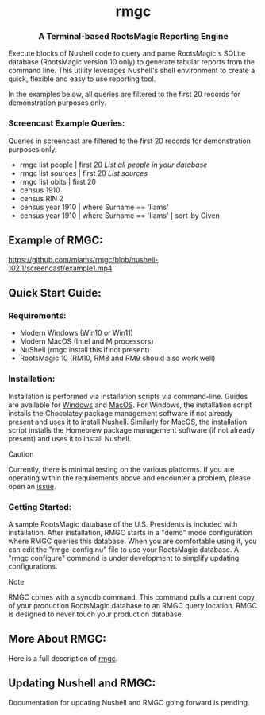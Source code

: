 <h1 align="center">rmgc</h1>
<h3 align="center">A Terminal-based RootsMagic Reporting Engine</h3>

Execute blocks of Nushell code to query and parse RootsMagic's SQLite database (RootsMagic version 10 only) to generate tabular reports from the command line. This utility leverages Nushell's shell environment to create a quick, flexible and easy to use reporting tool.

In the examples below, all queries are filtered to the first 20 records for demonstration purposes only.

<h3 align="left">Screencast Example Queries:</h3>

Queries in screencast are filtered to the first 20 records for demonstration purposes only.

- rmgc list people | first 20 _List all people in your database_
- rmgc list sources | first 20 _List sources_
- rmgc list obits | first 20
- census 1910
- census RIN 2
- census year 1910 | where Surname == 'Iiams'
- census year 1910 | where Surname == 'Iiams' | sort-by Given

<h2 align="left">Example of RMGC:</h2>

https://github.com/miams/rmgc/blob/nushell-102.1/screencast/example1.mp4

<h2 align="left">Quick Start Guide:</h2>

<h3 align="left">Requirements:</h3>

- Modern Windows (Win10 or Win11)
- Modern MacOS (Intel and M processors)
- NuShell (rmgc install this if not present)
- RootsMagic 10 (RM10, RM8 and RM9 should also work well)

<h3 align="left">Installation:</h3>

Installation is performed via installation scripts via command-line. Guides are available for [Windows](https://github.com/miams/rmgc/blob/main/docs/install_nushell_win11.md) and [MacOS](https://github.com/miams/rmgc/blob/main/docs/install_nushell_macos.md). For Windows, the installation script installs the Chocolatey package management software if not already present and uses it to install Nushell. Similarly for MacOS, the installation script installs the Homebrew package management software (if not already present) and uses it to install Nushell.

> [!CAUTION]
> Currently, there is minimal testing on the various platforms. If you are operating within the requirements above and encounter a problem, please open an [issue](https://github.com/miams/rmgc/issues).

<h3 align="left">Getting Started:</h3>

A sample RootsMagic database of the U.S. Presidents is included with installation. After installation, RMGC starts in a "demo" mode configuration where RMGC queries this database. When you are comfortable using it, you can edit the "rmgc-config.nu" file to use your RootsMagic database. A "rmgc configure" command is under development to simplify updating configurations.

> [!NOTE]
> RMGC comes with a syncdb command. This command pulls a current copy of your production RootsMagic database to an RMGC query location. RMGC is designed to never touch your production database.

<h2 align="left">More About RMGC:</h2>

Here is a full description of [rmgc](https://github.com/miams/rmgc/blob/main/docs/what_is_rmgc.md).

<h2 align="left">Updating Nushell and RMGC:</h2>

Documentation for updating Nushell and RMGC going forward is pending.
